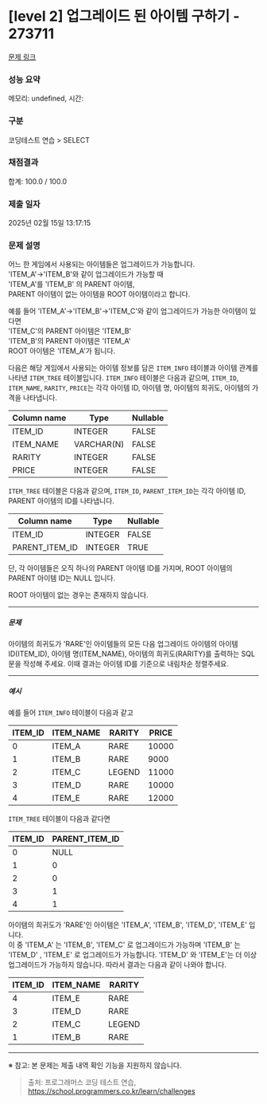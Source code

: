 # [level 2] 업그레이드 된 아이템 구하기 - 273711 

[문제 링크](https://school.programmers.co.kr/learn/courses/30/lessons/273711) 

### 성능 요약

메모리: undefined, 시간: 

### 구분

코딩테스트 연습 > SELECT

### 채점결과

합계: 100.0 / 100.0

### 제출 일자

2025년 02월 15일 13:17:15

### 문제 설명

<p style="user-select: auto !important;">어느 한 게임에서 사용되는 아이템들은 업그레이드가 가능합니다.<br style="user-select: auto !important;">
'ITEM_A'-&gt;'ITEM_B'와 같이 업그레이드가 가능할 때 <br style="user-select: auto !important;">
'ITEM_A'를 'ITEM_B' 의 PARENT 아이템,<br style="user-select: auto !important;">
 PARENT 아이템이 없는 아이템을 ROOT 아이템이라고 합니다.</p>

<p style="user-select: auto !important;">예를 들어 'ITEM_A'-&gt;'ITEM_B'-&gt;'ITEM_C'와 같이 업그레이드가 가능한 아이템이 있다면<br style="user-select: auto !important;">
'ITEM_C'의 PARENT 아이템은 'ITEM_B'<br style="user-select: auto !important;">
'ITEM_B'의 PARENT 아이템은 'ITEM_A'<br style="user-select: auto !important;">
ROOT 아이템은 'ITEM_A'가 됩니다.</p>

<p style="user-select: auto !important;">다음은 해당 게임에서 사용되는 아이템 정보를 담은 <code style="user-select: auto !important;">ITEM_INFO</code> 테이블과 아이템 관계를 나타낸 <code style="user-select: auto !important;">ITEM_TREE</code> 테이블입니다. <code style="user-select: auto !important;">ITEM_INFO</code> 테이블은 다음과 같으며, <code style="user-select: auto !important;">ITEM_ID</code>, <code style="user-select: auto !important;">ITEM_NAME</code>, <code style="user-select: auto !important;">RARITY</code>, <code style="user-select: auto !important;">PRICE</code>는 각각 아이템 ID, 아이템 명, 아이템의 희귀도, 아이템의 가격을 나타냅니다.</p>
<table class="table" style="user-select: auto !important;">
        <thead style="user-select: auto !important;"><tr style="user-select: auto !important;">
<th style="user-select: auto !important;">Column name</th>
<th style="user-select: auto !important;">Type</th>
<th style="user-select: auto !important;">Nullable</th>
</tr>
</thead>
        <tbody style="user-select: auto !important;"><tr style="user-select: auto !important;">
<td style="user-select: auto !important;">ITEM_ID</td>
<td style="user-select: auto !important;">INTEGER</td>
<td style="user-select: auto !important;">FALSE</td>
</tr>
<tr style="user-select: auto !important;">
<td style="user-select: auto !important;">ITEM_NAME</td>
<td style="user-select: auto !important;">VARCHAR(N)</td>
<td style="user-select: auto !important;">FALSE</td>
</tr>
<tr style="user-select: auto !important;">
<td style="user-select: auto !important;">RARITY</td>
<td style="user-select: auto !important;">INTEGER</td>
<td style="user-select: auto !important;">FALSE</td>
</tr>
<tr style="user-select: auto !important;">
<td style="user-select: auto !important;">PRICE</td>
<td style="user-select: auto !important;">INTEGER</td>
<td style="user-select: auto !important;">FALSE</td>
</tr>
</tbody>
      </table>
<p style="user-select: auto !important;"><code style="user-select: auto !important;">ITEM_TREE</code> 테이블은 다음과 같으며, <code style="user-select: auto !important;">ITEM_ID</code>, <code style="user-select: auto !important;">PARENT_ITEM_ID</code>는 각각 아이템 ID, PARENT 아이템의 ID를 나타냅니다.</p>
<table class="table" style="user-select: auto !important;">
        <thead style="user-select: auto !important;"><tr style="user-select: auto !important;">
<th style="user-select: auto !important;">Column name</th>
<th style="user-select: auto !important;">Type</th>
<th style="user-select: auto !important;">Nullable</th>
</tr>
</thead>
        <tbody style="user-select: auto !important;"><tr style="user-select: auto !important;">
<td style="user-select: auto !important;">ITEM_ID</td>
<td style="user-select: auto !important;">INTEGER</td>
<td style="user-select: auto !important;">FALSE</td>
</tr>
<tr style="user-select: auto !important;">
<td style="user-select: auto !important;">PARENT_ITEM_ID</td>
<td style="user-select: auto !important;">INTEGER</td>
<td style="user-select: auto !important;">TRUE</td>
</tr>
</tbody>
      </table>
<p style="user-select: auto !important;">단, 각 아이템들은 오직 하나의 PARENT 아이템 ID를 가지며, ROOT 아이템의 PARENT 아이템 ID는 NULL 입니다.</p>

<p style="user-select: auto !important;">ROOT 아이템이 없는 경우는 존재하지 않습니다.</p>

<hr style="user-select: auto !important;">

<h5 style="user-select: auto !important;">문제</h5>

<p style="user-select: auto !important;">아이템의 희귀도가 'RARE'인 아이템들의 모든 다음 업그레이드 아이템의 아이템 ID(ITEM_ID),  아이템 명(ITEM_NAME), 아이템의 희귀도(RARITY)를 출력하는 SQL 문을 작성해 주세요. 이때 결과는 아이템 ID를 기준으로 내림차순 정렬주세요.</p>

<hr style="user-select: auto !important;">

<h5 style="user-select: auto !important;">예시</h5>

<p style="user-select: auto !important;">예를 들어 <code style="user-select: auto !important;">ITEM_INFO</code> 테이블이 다음과 같고</p>
<table class="table" style="user-select: auto !important;">
        <thead style="user-select: auto !important;"><tr style="user-select: auto !important;">
<th style="user-select: auto !important;">ITEM_ID</th>
<th style="user-select: auto !important;">ITEM_NAME</th>
<th style="user-select: auto !important;">RARITY</th>
<th style="user-select: auto !important;">PRICE</th>
</tr>
</thead>
        <tbody style="user-select: auto !important;"><tr style="user-select: auto !important;">
<td style="user-select: auto !important;">0</td>
<td style="user-select: auto !important;">ITEM_A</td>
<td style="user-select: auto !important;">RARE</td>
<td style="user-select: auto !important;">10000</td>
</tr>
<tr style="user-select: auto !important;">
<td style="user-select: auto !important;">1</td>
<td style="user-select: auto !important;">ITEM_B</td>
<td style="user-select: auto !important;">RARE</td>
<td style="user-select: auto !important;">9000</td>
</tr>
<tr style="user-select: auto !important;">
<td style="user-select: auto !important;">2</td>
<td style="user-select: auto !important;">ITEM_C</td>
<td style="user-select: auto !important;">LEGEND</td>
<td style="user-select: auto !important;">11000</td>
</tr>
<tr style="user-select: auto !important;">
<td style="user-select: auto !important;">3</td>
<td style="user-select: auto !important;">ITEM_D</td>
<td style="user-select: auto !important;">RARE</td>
<td style="user-select: auto !important;">10000</td>
</tr>
<tr style="user-select: auto !important;">
<td style="user-select: auto !important;">4</td>
<td style="user-select: auto !important;">ITEM_E</td>
<td style="user-select: auto !important;">RARE</td>
<td style="user-select: auto !important;">12000</td>
</tr>
</tbody>
      </table>
<p style="user-select: auto !important;"><code style="user-select: auto !important;">ITEM_TREE</code>  테이블이 다음과 같다면</p>
<table class="table" style="user-select: auto !important;">
        <thead style="user-select: auto !important;"><tr style="user-select: auto !important;">
<th style="user-select: auto !important;">ITEM_ID</th>
<th style="user-select: auto !important;">PARENT_ITEM_ID</th>
</tr>
</thead>
        <tbody style="user-select: auto !important;"><tr style="user-select: auto !important;">
<td style="user-select: auto !important;">0</td>
<td style="user-select: auto !important;">NULL</td>
</tr>
<tr style="user-select: auto !important;">
<td style="user-select: auto !important;">1</td>
<td style="user-select: auto !important;">0</td>
</tr>
<tr style="user-select: auto !important;">
<td style="user-select: auto !important;">2</td>
<td style="user-select: auto !important;">0</td>
</tr>
<tr style="user-select: auto !important;">
<td style="user-select: auto !important;">3</td>
<td style="user-select: auto !important;">1</td>
</tr>
<tr style="user-select: auto !important;">
<td style="user-select: auto !important;">4</td>
<td style="user-select: auto !important;">1</td>
</tr>
</tbody>
      </table>
<p style="user-select: auto !important;">아이템의 희귀도가 'RARE'인 아이템은 'ITEM_A', 'ITEM_B', 'ITEM_D', 'ITEM_E' 입니다. <br style="user-select: auto !important;">
이 중 'ITEM_A' 는 'ITEM_B', 'ITEM_C' 로 업그레이드가 가능하며 'ITEM_B' 는 'ITEM_D' , 'ITEM_E' 로 업그레이드가 가능합니다. 'ITEM_D' 와 'ITEM_E'는 더 이상 업그레이드가 가능하지 않습니다. 따라서 결과는 다음과 같이 나와야 합니다.</p>
<table class="table" style="user-select: auto !important;">
        <thead style="user-select: auto !important;"><tr style="user-select: auto !important;">
<th style="user-select: auto !important;">ITEM_ID</th>
<th style="user-select: auto !important;">ITEM_NAME</th>
<th style="user-select: auto !important;">RARITY</th>
</tr>
</thead>
        <tbody style="user-select: auto !important;"><tr style="user-select: auto !important;">
<td style="user-select: auto !important;">4</td>
<td style="user-select: auto !important;">ITEM_E</td>
<td style="user-select: auto !important;">RARE</td>
</tr>
<tr style="user-select: auto !important;">
<td style="user-select: auto !important;">3</td>
<td style="user-select: auto !important;">ITEM_D</td>
<td style="user-select: auto !important;">RARE</td>
</tr>
<tr style="user-select: auto !important;">
<td style="user-select: auto !important;">2</td>
<td style="user-select: auto !important;">ITEM_C</td>
<td style="user-select: auto !important;">LEGEND</td>
</tr>
<tr style="user-select: auto !important;">
<td style="user-select: auto !important;">1</td>
<td style="user-select: auto !important;">ITEM_B</td>
<td style="user-select: auto !important;">RARE</td>
</tr>
</tbody>
      </table>
<hr style="user-select: auto !important;">

<p style="user-select: auto !important;">※ 참고: 본 문제는 제출 내역 확인 기능을 지원하지 않습니다.</p>


> 출처: 프로그래머스 코딩 테스트 연습, https://school.programmers.co.kr/learn/challenges